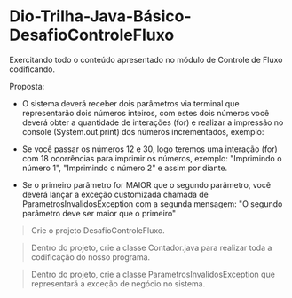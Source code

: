 # Dio-Trilha-Java-Básico-DesafioControleFluxo
Exercitando todo o conteúdo apresentado no módulo de Controle de Fluxo codificando.

Proposta: 

* O sistema deverá receber dois parâmetros via terminal que representarão dois números inteiros, com estes dois números você deverá obter a quantidade de interações (for) e realizar a impressão no console (System.out.print) dos números incrementados, exemplo:

* Se você passar os números 12 e 30, logo teremos uma interação (for) com 18 ocorrências para imprimir os números, exemplo: "Imprimindo o número 1", "Imprimindo o número 2" e assim por diante.
  
* Se o primeiro parâmetro for MAIOR que o segundo parâmetro, você deverá lançar a exceção customizada chamada de ParametrosInvalidosException com a segunda mensagem: "O segundo parâmetro deve ser maior que o primeiro"

> Crie o projeto DesafioControleFluxo.
 
> Dentro do projeto, crie a classe Contador.java para realizar toda a codificação do nosso programa.

> Dentro do projeto, crie a classe ParametrosInvalidosException que representará a exceção de negócio no sistema.
